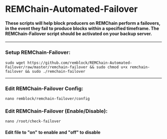 # REMChain-Automated-Failover

#### These scripts will help block producers on REMChain perform a failovers, in the event they fail to produce blocks within a specified timeframe. The REMChain-Failover script should be activated on your backup server.

***

### Setup REMChain-Failover:

```
sudo wget https://github.com/remblock/REMChain-Automated-Failover/raw/master/remchain-failover && sudo chmod u+x remchain-failover && sudo ./remchain-failover
```

***

### Edit REMChain-Failover Config:

```
nano remblock/remchain-failover/config
```

### Edit REMChain-Failover (Enable/Disable):

```
nano /root/check-failover
```

#### Edit file to "on" to enable and "off" to disable
